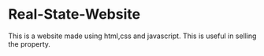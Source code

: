 # Real-State-Website
This is a website made using html,css and javascript. This is useful in selling the property.
